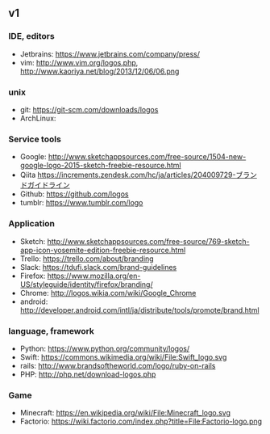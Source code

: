 ## v1

### IDE, editors
* Jetbrains: https://www.jetbrains.com/company/press/
* vim: http://www.vim.org/logos.php, http://www.kaoriya.net/blog/2013/12/06/06.png

### unix
* git: https://git-scm.com/downloads/logos
* ArchLinux: 

### Service tools
* Google: http://www.sketchappsources.com/free-source/1504-new-google-logo-2015-sketch-freebie-resource.html
* Qiita https://increments.zendesk.com/hc/ja/articles/204009729-ブランドガイドライン
* Github: https://github.com/logos
* tumblr: https://www.tumblr.com/logo

### Application
* Sketch: http://www.sketchappsources.com/free-source/769-sketch-app-icon-yosemite-edition-freebie-resource.html
* Trello: https://trello.com/about/branding
* Slack: https://tdufi.slack.com/brand-guidelines
* Firefox: https://www.mozilla.org/en-US/styleguide/identity/firefox/branding/
* Chrome: http://logos.wikia.com/wiki/Google_Chrome
* android: http://developer.android.com/intl/ja/distribute/tools/promote/brand.html

### language, framework
* Python: https://www.python.org/community/logos/
* Swift: https://commons.wikimedia.org/wiki/File:Swift_logo.svg
* rails: http://www.brandsoftheworld.com/logo/ruby-on-rails
* PHP: http://php.net/download-logos.php


### Game
* Minecraft: https://en.wikipedia.org/wiki/File:Minecraft_logo.svg
* Factorio: https://wiki.factorio.com/index.php?title=File:Factorio-logo.png
